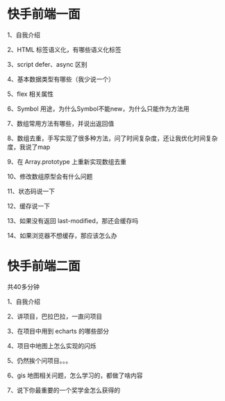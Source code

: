 # 快手前端一面

1、自我介绍

2、HTML 标签语义化，有哪些语义化标签

3、script defer、async 区别

4、基本数据类型有哪些（我少说一个）

5、flex 相关属性

6、Symbol 用途，为什么Symbol不能new，为什么只能作为方法用

7、数组常用方法有哪些，并说出返回值

8、数组去重，手写实现了很多种方法，问了时间复杂度，还让我优化时间复杂度，我说了map

9、在 Array.prototype 上重新实现数组去重

10、修改数组原型会有什么问题

11、状态码说一下

12、缓存说一下

13、如果没有返回 last-modified，那还会缓存吗

14、如果浏览器不想缓存，那应该怎么办



# 快手前端二面

共40多分钟

1、自我介绍

2、讲项目，巴拉巴拉，一直问项目

3、在项目中用到 echarts 的哪些部分

4、项目中地图上怎么实现的闪烁

5、仍然挨个问项目。。。

6、gis 地图相关问题，怎么学习的，都做了啥内容

7、说下你最重要的一个奖学金怎么获得的